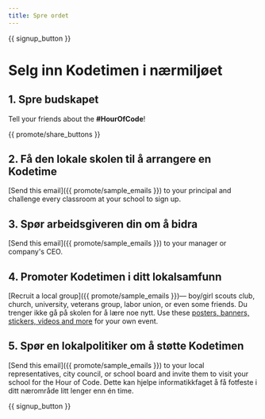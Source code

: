 ```yaml
---
title: Spre ordet
---
```


{{ signup_button }}

# Selg inn Kodetimen i nærmiljøet

## 1. Spre budskapet

Tell your friends about the **#HourOfCode**!

{{ promote/share_buttons }}

## 2. Få den lokale skolen til å arrangere en Kodetime

[Send this email]({{ promote/sample_emails }}) to your principal and challenge every classroom at your school to sign up.

## 3. Spør arbeidsgiveren din om å bidra

[Send this email]({{ promote/sample_emails }}) to your manager or company's CEO.

## 4. Promoter Kodetimen i ditt lokalsamfunn

[Recruit a local group]({{ promote/sample_emails }})— boy/girl scouts club, church, university, veterans group, labor union, or even some friends. Du trenger ikke gå på skolen for å lære noe nytt. Use these [posters, banners, stickers, videos and more](/promote/resources) for your own event.

## 5. Spør en lokalpolitiker om å støtte Kodetimen

[Send this email]({{ promote/sample_emails }}) to your local representatives, city council, or school board and invite them to visit your school for the Hour of Code. Dette kan hjelpe informatikkfaget å få fotfeste i ditt nærområde litt lenger enn én time.

{{ signup_button }}